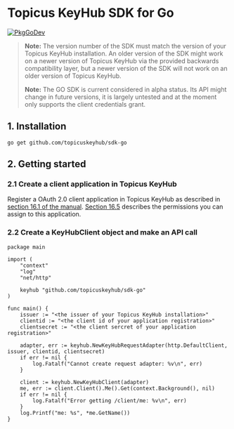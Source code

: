 # Topicus KeyHub SDK for Go

[![PkgGoDev](https://pkg.go.dev/badge/github.com/topicuskeyhub/sdk-go/)](https://pkg.go.dev/github.com/topicuskeyhub/sdk-go/)

> **Note:** The version number of the SDK must match the version of your Topicus KeyHub installation. An older version of the SDK might work on a newer version of Topicus KeyHub via the provided backwards compatibility layer, but a newer version of the SDK will not work on an older version of Topicus KeyHub.
>
> **Note:** The GO SDK is current considered in alpha status. Its API might change in future versions, it is largely untested and at the moment only supports the client credentials grant.

## 1. Installation

```Shell
go get github.com/topicuskeyhub/sdk-go
```

## 2. Getting started

### 2.1 Create a client application in Topicus KeyHub

Register a OAuth 2.0 client application in Topicus KeyHub as described in [section 16.1 of the manual](https://files.topicus-keyhub.com/manual/manual-en-GB.html#sec-oauth2-client).
[Section 16.5](https://files.topicus-keyhub.com/manual/manual-en-GB.html#sec-oauth2-permissions) describes the permissions you can assign to this application.

### 2.2 Create a KeyHubClient object and make an API call

```Golang
package main

import (
	"context"
	"log"
	"net/http"

	keyhub "github.com/topicuskeyhub/sdk-go"
)

func main() {
	issuer := "<the issuer of your Topicus KeyHub installation>"
	clientid := "<the client id of your application registration>"
	clientsecret := "<the client sercret of your application registration>"

	adapter, err := keyhub.NewKeyHubRequestAdapter(http.DefaultClient, issuer, clientid, clientsecret)
	if err != nil {
		log.Fatalf("Cannot create request adapter: %v\n", err)
	}

	client := keyhub.NewKeyHubClient(adapter)
	me, err := client.Client().Me().Get(context.Background(), nil)
	if err != nil {
		log.Fatalf("Error getting /client/me: %v\n", err)
	}
	log.Printf("me: %s", *me.GetName())
}
```

